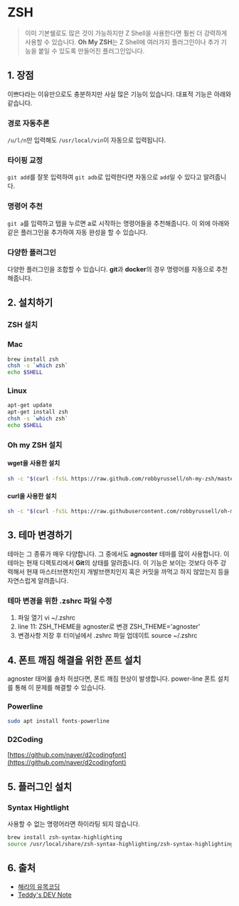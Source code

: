 # ZSH

> 이미 기본쉘로도 많은 것이 가능하지만 Z Shell을 사용한다면 훨씬 더 강력하게 사용할 수 있습니다. **Oh My ZSH**는 Z Shell에 여러가지 플러그인이나 추가 기능을 붙일 수 있도록 만들어진 플러그인입니다.

## 1. 장점

이쁘다라는 이유만으로도 충분하지만 사실 많은 기능이 있습니다. 대표적 기능은 아래와 같습니다.

### 경로 자동추론

`/u/l/n`만 입력해도 `/usr/local/vin`이 자동으로 입력됩니다.

### 타이핑 교정

`git add`를 잘못 입력하여 `git adb`로 입력한다면 자동으로 `add`일 수 있다고 알려줍니다.

### 명령어 추천

`git a`를 입력하고 탭을 누르면 a로 시작하는 명령어들을 추천해줍니다. 이 외에 아래와 같은 플러그인을 추가하여 자동 완성을 할 수 있습니다.

### 다양한 플러그인

다양한 플러그인을 조합할 수 있습니다. **git**과 **docker**의 경우 명령어를 자동으로 추천해줍니다.

## 2. 설치하기

### ZSH 설치

### Mac

```bash
brew install zsh
chsh -s `which zsh`
echo $SHELL
```

### Linux

```bash
apt-get update
apt-get install zsh
chsh -s `which zsh`
echo $SHELL
```

### Oh my ZSH 설치

#### wget을 사용한 설치

```bash
sh -c "$(curl -fsSL https://raw.github.com/robbyrussell/oh-my-zsh/master/tools/install.sh)"
```

#### curl을 사용한 설치

```bash
sh -c "$(curl -fsSL https://raw.githubusercontent.com/robbyrussell/oh-my-zsh/master/tools/install.sh)"
```

## 3. 테마 변경하기

테마는 그 종류가 매우 다양합니다. 그 중에서도 **agnoster** 테마를 많이 사용합니다. 이 테마는 현재 디렉토리에서 **Git**의 상태를 알려줍니다. 이 기능은 보이는 것보다 아주 강력해서 현재 마스터브랜치인지 개발브랜치인지 혹은 커밋을 까먹고 하지 않았는지 등을 자연스럽게 알려줍니다.

### 테마 변경을 위한 .zshrc 파일 수정

1. 파일 열기
        vi ~/.zshrc
2. line 11: ZSH_THEME을 agnoster로 변경
        ZSH_THEME='agnoster'
3. 변경사항 저장 후 터미널에서 .zshrc 파일 업데이트
        source ~/.zshrc

## 4. 폰트 깨짐 해결을 위한 폰트 설치

agnoster 태머룰 솔차 허셨다면, 폰트 깨짐 현상이 발생합니다. power-line 폰트 설치를 통해 이 문제를 해결할 수 있습니다.

### Powerline

```bash
sudo apt install fonts-powerline
```

### D2Coding

[https://github.com/naver/d2codingfont](https://github.com/naver/d2codingfont)

## 5. 플러그인 설치

### Syntax Hightlight

사용할 수 없는 명령어라면 하이라팅 되지 않습니다.

```bash
brew install zsh-syntax-highlighting
source /usr/local/share/zsh-syntax-highlighting/zsh-syntax-highlighting.zsh
```

## 6. 출처

- [해리의 유목코딩](https://medium.com/harrythegreat/oh-my-zsh-iterm2%EB%A1%9C-%ED%84%B0%EB%AF%B8%EB%84%90%EC%9D%84-%EB%8D%94-%EA%B0%95%EB%A0%A5%ED%95%98%EA%B2%8C-a105f2c01bec)
- [Teddy's DEV Note](https://teddylee777.github.io/linux/linux%EC%97%90%EC%84%9C-%EA%B8%B0%EB%B3%B8%ED%84%B0%EB%AF%B8%EB%84%90-%EC%8A%A4%ED%83%80%EC%9D%BC%EB%A7%81%ED%95%98%EA%B8%B0)